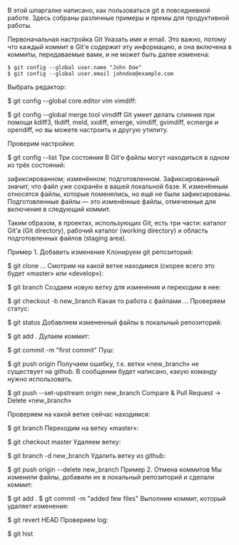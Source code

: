 В этой шпаргалке написано, как пользоваться git в повседневной работе. Здесь собраны различные примеры и премы для продуктивной работы.

Первоначальная настройка Git
Указать имя и email. Это важно, потому что каждый коммит в Git’е содержит эту информацию, и она включена в коммиты, передаваемые вами, и не может быть далее изменена:
```
$ git config --global user.name "John Doe"
$ git config --global user.email johndoe@example.com
```
Выбрать редактор:

$ git config --global core.editor vim
vimdiff:

$ git config --global merge.tool vimdiff
Git умеет делать слияния при помощи kdiff3, tkdiff, meld, xxdiff, emerge, vimdiff, gvimdiff, ecmerge и opendiff, но вы можете настроить и другую утилиту.

Проверим настройки:

$ git config --list
Три состояния
В Git’е файлы могут находиться в одном из трёх состояний:

зафиксированном;
изменённом;
подготовленном.
Зафиксированный значит, что файл уже сохранён в вашей локальной базе. К изменённым относятся файлы, которые поменялись, но ещё не были зафиксированы. Подготовленные файлы — это изменённые файлы, отмеченные для включения в следующий коммит.

Таким образом, в проектах, использующих Git, есть три части: каталог Git’а (Git directory), рабочий каталог (working directory) и область подготовленных файлов (staging area).



Пример 1. Добавить изменение
Клонируем git репозиторий:

$ git clone ...
Смотрим на какой ветке находимся (скорее всего это будет «master» или «develop»):

$ git branch
Создаем новую ветку для изменения и переходим в нее:

$ git checkout -b new_branch
Какая то работа с файлами …
Проверяем статус:

$ git status
Добавляем измененный файлы в локальный репозиторий:

$ git add .
Дулаем коммит:

$ git commit -m "first commit"
Пуш:

$ git push origin
Получаем ошибку, т.к. ветки «new_branch» не существует на github. В сообщении будет написано, какую команду нужно использовать.

$ git push --set-upstream origin new_branch
Compare & Pull Request -> Delete «new_branch»

Проверяем на какой ветке сейчас находимся:

$ git branch
Переходим на ветку «master»:

$ git checkout master
Удаляем ветку:

$ git branch -d new_branch
Удалить ветку из github:

$ git push origin --delete new_branch
Пример 2. Отмена коммитов
Мы изменили файлы, добавили их в локальный репозиторий и сделали коммит:

$ git add .
$ git commit -m "added few files"
Выполним коммит, который удаляет изменения:

$ git revert HEAD
Проверяем log:

$ git hist
